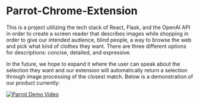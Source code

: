 # Parrot-Chrome-Extension

This is a project utilizing the tech stack of React, Flask, and the OpenAI API in order to create a screen reader that describes images while shopping in order to give our intended audience, blind people, a way to browse the web and pick what kind of clothes they want. There are three different options for descriptions: concise, detailed, and expressive. 

In the future, we hope to expand it where the user can speak about the selection they want and our extension will automatically return a selection through image processing of the closest match. Below is a demonstration of our product currently:


[![Parrot Demo Video](http://img.youtube.com/vi/VIDEO_ID/0.jpg)](https://youtu.be/cIvz-tw4UxQ?si=WQWoN86-ckNEYvdJ)

